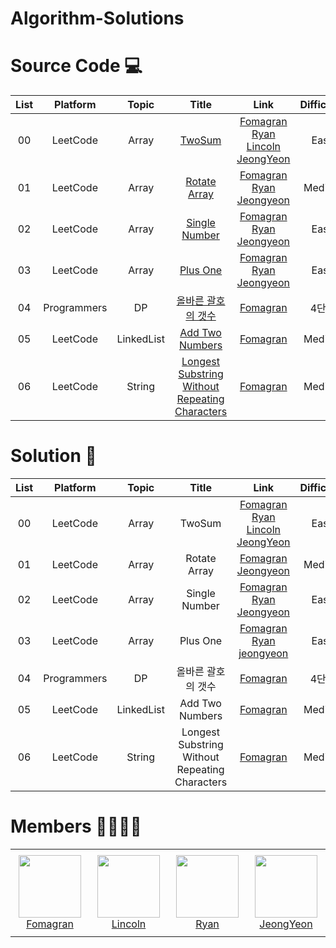 # Algorithm-Solutions

# Source Code 💻

| List |Platform |Topic                          | Title                | Link    | Difficulty |  Date             |
| :--: | :-----------------: | :--------------------------: | :-----------------: | :------:  | :---------: |:---------------:|
| 00 |LeetCode |Array | [TwoSum](https://leetcode.com/problems/two-sum/) |[Fomagran](./Array/TwoSum/TwoSum_Fomagran.js) [Ryan](./Array/TwoSum/TwoSum_Ryan.java) [Lincoln](./data_structure) [JeongYeon](./Array/TwoSum/TwoSum_jeongyeon.py) | Easy | 2/24 |
| 01 |LeetCode |Array | [Rotate Array](https://leetcode.com/problems/rotate-array/) | [Fomagran](./Array/RotateArray/RotateArray_Fomagran.js) [Ryan](./Array/RotateArray/RotateArray_Ryan.java) [Jeongyeon](./Array/RotateArray/RotateArray_jeongyeon.py) | Medium | 2/24 |
| 02 |LeetCode |Array | [Single Number](https://leetcode.com/problems/single-number/) | [Fomagran](./Array/SingleNumber/SingleNumber_Fomagran.js) [Ryan](./Array/SingleNumber/SingleNumber_Ryan.js) [Jeongyeon](./Array/SingleNumber/SingleNumber_jeongyeon.py) | Easy | 3/3 |
| 03 |LeetCode |Array | [Plus One](https://leetcode.com/problems/plus-one/) | [Fomagran](./Array/PlusOne/PlusOne_Fomagran.js) [Ryan](./Array/PlusOne/PlusOne_Ryan.js) [Jeongyeon](./Array/PlusOne/PlusOne_jeongyeon.py)| Easy | 3/3 |
| 04 |Programmers |DP | [올바른 괄호의 갯수](https://programmers.co.kr/learn/courses/30/lessons/12929) | [Fomagran](./DP/올바른괄호의갯수/올바른괄호의갯수_Fomagran.swift)| 4단계 | 3/5 |
| 05 |LeetCode |LinkedList | [Add Two Numbers](https://leetcode.com/problems/add-two-numbers/) | [Fomagran](./LinkedList/AddTwoNumbers/AddTwoNumbers.swift)| Medium | 3/5 |
| 06 |LeetCode |String | [Longest Substring Without Repeating Characters](https://leetcode.com/problems/longest-substring-without-repeating-characters/) | [Fomagran](./String/LongestSubstringWithoutRepeatingCharacters/LongestSubstringWithoutRepeatingCharacters.swift)| Medium | 3/5 |


# Solution 📝

| List |Platform | Topic                          | Title                | Link    | Difficulty |  Date             |
| :--: | :--------------------------: |:-----------------: | :-----------------: | :------:  | :---------: |:---------------:|
| 00 |LeetCode| Array | TwoSum |[Fomagran](./Array/TwoSum/TwoSum_Fomagran.md) [Ryan](./data_structure) [Lincoln](./data_structure) [JeongYeon](./Array/TwoSum/TwoSum_jeongyeon.md) | Easy | 2/24 |
| 01 |LeetCode| Array | Rotate Array | [Fomagran](./Array/RotateArray/RotateArray_Fomagran.md) [Jeongyeon](./Array/RotateArray/RotateArray_jeongyeon.md)| Medium | 2/24 |
| 02 |LeetCode| Array | Single Number | [Fomagran](./Array/SingleNumber/SingleNumber_Fomagran.md) [Ryan](./Array/SingleNumber/SingleNumber_Ryan.md) [Jeongyeon](./Array/SingleNumber/SingleNumber_jeongyeon.md)| Easy | 3/3 |
| 03 |LeetCode| Array | Plus One | [Fomagran](./Array/PlusOne/PlusOne_Fomagran.md) [Ryan](./Array/PlusOne/PlusOne_Ryan.md) [jeongyeon](./Array/PlusOne/PlusOne_jeongyeon.md)| Easy | 3/3 |
| 04 |Programmers |DP | 올바른 괄호의 갯수 | [Fomagran](./DP/올바른괄호의갯수/올바른괄호의갯수_Fomagran.md)| 4단계 | 3/5 |
| 05 |LeetCode |LinkedList | Add Two Numbers | [Fomagran](./LinkedList/AddTwoNumbers/AddTwoNumbers_Fomagran.md)| Medium | 3/5 |
| 06 |LeetCode |String | Longest Substring Without Repeating Characters| [Fomagran](./String/LongestSubstringWithoutRepeatingCharacters/LongestSubstringWithoutRepeatingCharacters_Fomagran.md)| Medium | 3/5 |


# Members 👨‍👨‍👦‍👦

<table>
    <tr height="140px">
        <td align="center" width="130px">
            <a href="https://github.com/fomagran"><img height="100px" width="100px" src="https://user-images.githubusercontent.com/47676921/155339049-0d8a32a8-aa90-4b28-94e5-a3540cc53136.png"/></a>
            <br />
            <a href="https://github.com/tonyfomagran">Fomagran</a>
        </td>
        <td align="center" width="130px">
            <a href="https://github.com/moh008"><img height="100px" width="100px" src="https://user-images.githubusercontent.com/22461471/155645928-969370e5-713c-40d8-b7f8-b4da3738cb52.jpg"/></a>
            <br />
            <a href="https://github.com/moh008">Lincoln</a>
        </td>
        <td align="center" width="130px">
            <a href="https://github.com/RyanDonggunLee"><img height="100px" width="100px" src="https://user-images.githubusercontent.com/40766493/156107630-9ed8d9ac-0a9b-42b8-ab7b-28f386247298.jpeg"/></a>
            <br />
            <a href="https://github.com/RyanDonggunLee">Ryan</a>
        </td>
        <td align="center" width="130px">
            <a href="https://github.com/jeongyeon-park"><img height="100px" width="100px" src="https://user-images.githubusercontent.com/47676921/155339049-0d8a32a8-aa90-4b28-94e5-a3540cc53136.png"/></a>
            <br />
            <a href="https://github.com/jeongyeon-park">JeongYeon</a>
        </td>
    </tr>
